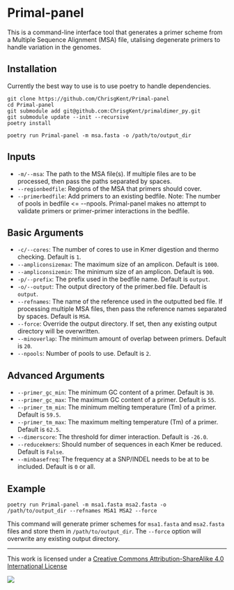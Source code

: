 # Primal-panel

This is a command-line interface tool that generates a primer scheme from a Multiple Sequence Alignment (MSA) file, utalising degenerate primers to handle variation in the genomes.

## Installation

Currently the best way to use is to use poetry to handle dependencies.

```         
git clone https://github.com/ChrisgKent/Primal-panel
cd Primal-panel
git submodule add git@github.com:ChrisgKent/primaldimer_py.git
git submodule update --init --recursive
poetry install

poetry run Primal-panel -m msa.fasta -o /path/to/output_dir
```

## Inputs

-   `-m/--msa`: The path to the MSA file(s). If multiple files are to be processed, then pass the paths separated by spaces.
-   `--regionbedfile`: Regions of the MSA that primers should cover.
-   `--primerbedfile`: Add primers to an existing bedfile. Note: The number of pools in bedfile \<= --npools. Primal-panel makes no attempt to validate primers or primer-primer interactions in the bedfile.

## Basic Arguments


-   `-c/--cores`: The number of cores to use in Kmer digestion and thermo checking. Default is `1`.
-   `--ampliconsizemax`: The maximum size of an amplicon. Default is `1000`.
-   `--ampliconsizemin`: The minimum size of an amplicon. Default is `900`.
-   `-p/--prefix`: The prefix used in the bedfile name. Default is `output`.
-   `-o/--output`: The output directory of the primer.bed file. Default is `output`.
-   `--refnames`: The name of the reference used in the outputted bed file. If processing multiple MSA files, then pass the reference names separated by spaces. Default is `MSA`.
-   `--force`: Override the output directory. If set, then any existing output directory will be overwritten.
-   `--minoverlap`: The minimum amount of overlap between primers. Default is `20`.
-   `--npools`: Number of pools to use. Default is `2`.

## Advanced Arguments

-   `--primer_gc_min`: The minimum GC content of a primer. Default is `30`.
-   `--primer_gc_max`: The maximum GC content of a primer. Default is `55`.
-   `--primer_tm_min`: The minimum melting temperature (Tm) of a primer. Default is `59.5`.
-   `--primer_tm_max`: The maximum melting temperature (Tm) of a primer. Default is `62.5`.
-   `--dimerscore`: The threshold for dimer interaction. Default is `-26.0`.
-   `--reducekmers`: Should number of sequences in each Kmer be reduced. Default is `False`.
-   `--minbasefreq`: The frequency at a SNP/INDEL needs to be at to be included. Default is `0` or all.


## Example

```         
poetry run Primal-panel -m msa1.fasta msa2.fasta -o /path/to/output_dir --refnames MSA1 MSA2 --force
```

This command will generate primer schemes for `msa1.fasta` and `msa2.fasta` files and store them in `/path/to/output_dir`. The `--force` option will overwrite any existing output directory.

------------------------------------------------------------------------

This work is licensed under a [Creative Commons Attribution-ShareAlike 4.0 International License](http://creativecommons.org/licenses/by-sa/4.0/) 

![](https://i.creativecommons.org/l/by-sa/4.0/88x31.png)
